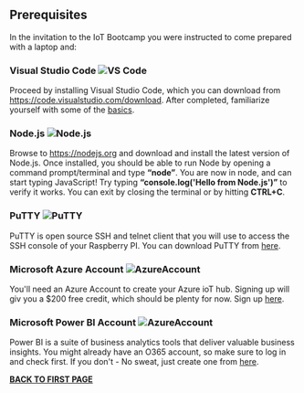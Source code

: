 <!--
<img src="https://microservicebus.blob.core.windows.net/img/iotbootcamp.png" alt="Node.js"/>
-->
## Prerequisites
In the invitation to the IoT Bootcamp you were instructed to come prepared with a laptop and:

### Visual Studio Code <img src="https://microservicebus.blob.core.windows.net/sample/svcode.png" alt="VS Code"/>

Proceed by installing Visual Studio Code, which you can download from https://code.visualstudio.com/download. 
After completed, familiarize yourself with some of the [basics](https://code.visualstudio.com/docs/editor/codebasics).

### Node.js <img src="https://microservicebus.blob.core.windows.net/sample/nodejs-256.png" alt="Node.js"/>
Browse to https://nodejs.org and download and install the latest version of Node.js. Once installed, you should be able to run Node by opening a command prompt/terminal and type **“node”**. You are now in node, and can start typing JavaScript! Try typing **“console.log('Hello from Node.js')”** to verify it works. You can exit by closing the terminal or by hitting **CTRL+C**.

### PuTTY <img src="https://microservicebus.blob.core.windows.net/img/putty.png" alt="PuTTY"/>

PuTTY is open source SSH and telnet client that you will use to access the SSH console of your Raspberry PI. You can download PuTTY from [here](http://www.chiark.greenend.org.uk/~sgtatham/putty/download.html).

### Microsoft Azure Account <img src="https://microservicebus.blob.core.windows.net/img/azurelogo.png" alt="AzureAccount"/>

You'll need an Azure Account to create your Azure ioT hub. Signing up will giv you a $200 free credit, which should be plenty for now. Sign up [here](https://azure.microsoft.com/en-us/free/).

### Microsoft Power BI Account <img src="https://microservicebus.blob.core.windows.net/img/BI Product.png" alt="AzureAccount"/>

Power BI is a suite of business analytics tools that deliver valuable business insights. You might already have an O365 account, so make sure to log in and check first. If you don't - No sweat, just create one from [here](https://powerbi.microsoft.com/en-us/).

**[BACK TO FIRST PAGE](https://github.com/wmmihaa/azureiotbootcamp/blob/master/README.md)**
